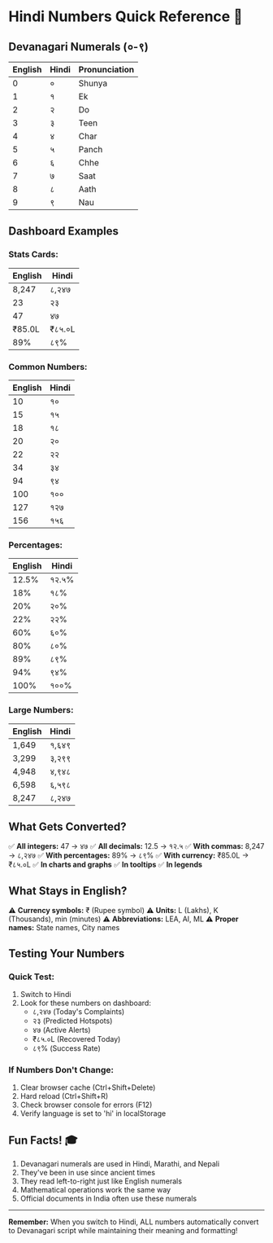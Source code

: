 # Hindi Numbers Quick Reference 🔢

## Devanagari Numerals (०-९)

| English | Hindi | Pronunciation |
|---------|-------|---------------|
| 0 | ० | Shunya |
| 1 | १ | Ek |
| 2 | २ | Do |
| 3 | ३ | Teen |
| 4 | ४ | Char |
| 5 | ५ | Panch |
| 6 | ६ | Chhe |
| 7 | ७ | Saat |
| 8 | ८ | Aath |
| 9 | ९ | Nau |

## Dashboard Examples

### Stats Cards:
| English | Hindi |
|---------|-------|
| 8,247 | ८,२४७ |
| 23 | २३ |
| 47 | ४७ |
| ₹85.0L | ₹८५.०L |
| 89% | ८९% |

### Common Numbers:
| English | Hindi |
|---------|-------|
| 10 | १० |
| 15 | १५ |
| 18 | १८ |
| 20 | २० |
| 22 | २२ |
| 34 | ३४ |
| 94 | ९४ |
| 100 | १०० |
| 127 | १२७ |
| 156 | १५६ |

### Percentages:
| English | Hindi |
|---------|-------|
| 12.5% | १२.५% |
| 18% | १८% |
| 20% | २०% |
| 22% | २२% |
| 60% | ६०% |
| 80% | ८०% |
| 89% | ८९% |
| 94% | ९४% |
| 100% | १००% |

### Large Numbers:
| English | Hindi |
|---------|-------|
| 1,649 | १,६४९ |
| 3,299 | ३,२९९ |
| 4,948 | ४,९४८ |
| 6,598 | ६,५९८ |
| 8,247 | ८,२४७ |

## What Gets Converted?

✅ **All integers:** 47 → ४७
✅ **All decimals:** 12.5 → १२.५
✅ **With commas:** 8,247 → ८,२४७
✅ **With percentages:** 89% → ८९%
✅ **With currency:** ₹85.0L → ₹८५.०L
✅ **In charts and graphs**
✅ **In tooltips**
✅ **In legends**

## What Stays in English?

⚠️ **Currency symbols:** ₹ (Rupee symbol)
⚠️ **Units:** L (Lakhs), K (Thousands), min (minutes)
⚠️ **Abbreviations:** LEA, AI, ML
⚠️ **Proper names:** State names, City names

## Testing Your Numbers

### Quick Test:
1. Switch to Hindi
2. Look for these numbers on dashboard:
   - ८,२४७ (Today's Complaints)
   - २३ (Predicted Hotspots)
   - ४७ (Active Alerts)
   - ₹८५.०L (Recovered Today)
   - ८९% (Success Rate)

### If Numbers Don't Change:
1. Clear browser cache (Ctrl+Shift+Delete)
2. Hard reload (Ctrl+Shift+R)
3. Check browser console for errors (F12)
4. Verify language is set to 'hi' in localStorage

## Fun Facts! 🎓

1. Devanagari numerals are used in Hindi, Marathi, and Nepali
2. They've been in use since ancient times
3. They read left-to-right just like English numerals
4. Mathematical operations work the same way
5. Official documents in India often use these numerals

---

**Remember:** When you switch to Hindi, ALL numbers automatically convert to Devanagari script while maintaining their meaning and formatting!
